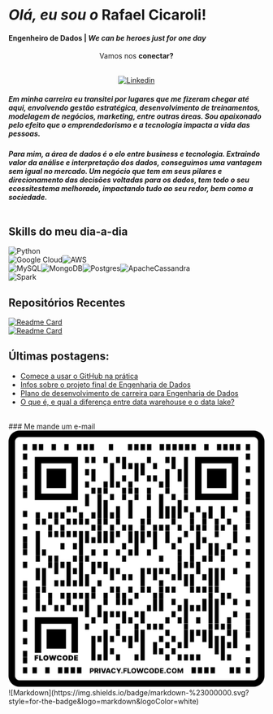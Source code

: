 # _Olá, eu sou o_ **Rafael Cicaroli!** <br>

 #### Engenheiro de Dados  |   _We can be heroes just for one day_ 

 <div style="text-align: center"> Vamos nos <b>conectar?</b>  </div>
<div style="text-align: center"> 

<br>[![Linkedin](https://img.shields.io/badge/LinkedIn-0077B5?style=for-the-badge&logo=linkedin&logoColor=white)](https://www.linkedin.com/in/rafaelcicaroli/)<br></div>
##### _Em minha carreira eu transitei por lugares que me fizeram chegar até aqui, envolvendo gestão estratégica, desenvolvimento de treinamentos, modelagem de negócios, marketing, entre outras áreas. Sou apaixonado pelo efeito que o emprendedorismo e a tecnologia impacta a vida das pessoas._
##### _Para mim, a área de dados é o elo entre business e tecnologia. Extraindo valor da análise e interpretação dos dados, conseguimos uma vantagem sem igual no mercado. Um negócio que tem em seus pilares e direcionamento das decisões voltadas para os dados, tem todo o seu ecossitestema melhorado, impactando tudo ao seu redor, bem como a sociedade._<br><br>
## **Skills** do meu dia-a-dia<br>
![Python](https://img.shields.io/badge/Python-3776AB?style=for-the-badge&logo=python&logoColor=white)<br>![Google Cloud](https://img.shields.io/badge/GoogleCloud-%234285F4.svg?style=for-the-badge&logo=google-cloud&logoColor=white)![AWS](https://img.shields.io/badge/AWS-%23FF9900.svg?style=for-the-badge&logo=amazon-aws&logoColor=white)<br>![MySQL](https://img.shields.io/badge/MySQL-00000F?style=for-the-badge&logo=mysql&logoColor=white)![MongoDB](https://img.shields.io/badge/MongoDB-%234ea94b.svg?style=for-the-badge&logo=mongodb&logoColor=white)![Postgres](https://img.shields.io/badge/postgres-%23316192.svg?style=for-the-badge&logo=postgresql&logoColor=white)![ApacheCassandra](https://img.shields.io/badge/cassandra-%231287B1.svg?style=for-the-badge&logo=apache-cassandra&logoColor=white)<br>
![Spark](https://img.shields.io/badge/Apache_Spark-FFFFFF?style=for-the-badge&logo=apachespark&logoColor=#E35A16)

## Repositórios Recentes
[![Readme Card](https://github-readme-stats.vercel.app/api/pin/?username=rafaelcicaroli&repo=Praticando-Scraping&theme=radical)](https://github.com/rafaelcicaroli/Praticando-Scraping)<br>
[![Readme Card](https://github-readme-stats.vercel.app/api/pin/?username=rafaelcicaroli&repo=ETL-Ocorrencias-Aeronauticas&theme=radical)](https://github.com/rafaelcicaroli/ETL-Ocorrencias-Aeronauticas)<br>

## Últimas postagens:

- [Comece a usar o GitHub na prática](https://www.linkedin.com/pulse/github-para-iniciantes-na-pr%25C3%25A1tica-rafael-cicaroli)<br/>
- [Infos sobre o projeto final de Engenharia de Dados](https://www.linkedin.com/feed/update/urn:li:activity:6895439217166573568/?updateEntityUrn=urn%3Ali%3Afs_feedUpdate%3A%28V2%2Curn%3Ali%3Aactivity%3A6895439217166573568%29)<br/>
- [Plano de desenvolvimento de carreira para Engenharia de Dados](https://www.linkedin.com/in/rafaelcicaroli/overlay/1635481816092/single-media-viewer/?type=LINK&profileId=ACoAAAXm0cYBnZRUPptXGyiO1G_bYoY0gEbdTsI)<br/>
- [O que é, e qual a diferença entre data warehouse e o data lake?](https://www.linkedin.com/in/rafaelcicaroli/overlay/1635481828756/single-media-viewer/)<br/>
<br>
 ### Me mande um e-mail
 <img src="sendtorafaelcicaroli.png" alt="drawing" width="2100"/><br>
![Markdown](https://img.shields.io/badge/markdown-%23000000.svg?style=for-the-badge&logo=markdown&logoColor=white)
